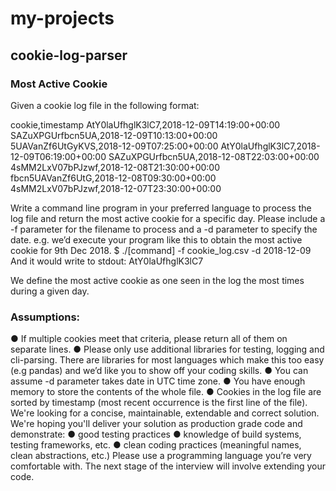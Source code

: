# my-projects
## cookie-log-parser

### Most Active Cookie
Given a cookie log file in the following format:

cookie,timestamp
AtY0laUfhglK3lC7,2018-12-09T14:19:00+00:00
SAZuXPGUrfbcn5UA,2018-12-09T10:13:00+00:00
5UAVanZf6UtGyKVS,2018-12-09T07:25:00+00:00
AtY0laUfhglK3lC7,2018-12-09T06:19:00+00:00
SAZuXPGUrfbcn5UA,2018-12-08T22:03:00+00:00
4sMM2LxV07bPJzwf,2018-12-08T21:30:00+00:00
fbcn5UAVanZf6UtG,2018-12-08T09:30:00+00:00
4sMM2LxV07bPJzwf,2018-12-07T23:30:00+00:00

Write a command line program in your preferred language to process the log file and return the most active cookie for a specific day. Please include a -f parameter for the filename to process and a -d parameter to specify the date.
e.g. we’d execute your program like this to obtain the most active cookie for 9th Dec 2018.
$ ./[command] -f cookie_log.csv -d 2018-12-09
And it would write to stdout:
AtY0laUfhglK3lC7

We define the most active cookie as one seen in the log the most times during a given day.
### Assumptions:
● If multiple cookies meet that criteria, please return all of them on separate lines.
● Please only use additional libraries for testing, logging and cli-parsing. There are libraries for most languages which make this too easy (e.g pandas) and we’d like you to show off your coding skills.
● You can assume -d parameter takes date in UTC time zone.
● You have enough memory to store the contents of the whole file.
● Cookies in the log file are sorted by timestamp (most recent occurrence is the first line of the file).
We're looking for a concise, maintainable, extendable and correct solution. We're hoping you'll deliver your solution as ​production grade code​ and demonstrate:
● good testing practices
● knowledge of build systems, testing frameworks, etc.
● clean coding practices (meaningful names, clean abstractions, etc.)
Please use a programming language you’re very comfortable with. The next stage of the interview will involve extending your code.